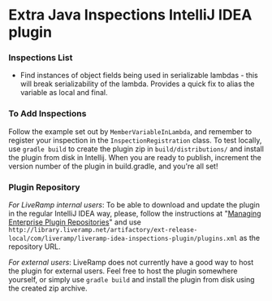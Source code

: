 # Extra Java Inspections IntelliJ IDEA plugin #

### Inspections List ###

* Find instances of object fields being used in serializable lambdas - this will break serializability of the lambda. Provides a quick fix to alias the variable as local and final.

### To Add Inspections ###

Follow the example set out by `MemberVariableInLambda`, and remember to register your inspection in the `InspectionRegistration` class. To test locally, use `gradle build` to create the plugin zip in `build/distributions/` and install the plugin from disk in Intellij. When you are ready to publish, increment the version number of the plugin in build.gradle, and you're all set!

### Plugin Repository ###

*For LiveRamp internal users*: To be able to download and update the plugin in the regular IntelliJ IDEA way, please, follow the instructions at "[Managing Enterprise Plugin Repositories](https://www.jetbrains.com/help/idea/managing-enterprise-plugin-repositories.html)" and use `http://library.liveramp.net/artifactory/ext-release-local/com/liveramp/liveramp-idea-inspections-plugin/plugins.xml` as the repository URL.

*For external users*: LiveRamp does not currently have a good way to host the plugin for external users. Feel free to host the plugin somewhere yourself, or simply use `gradle build` and install the plugin from disk using the created zip archive.
